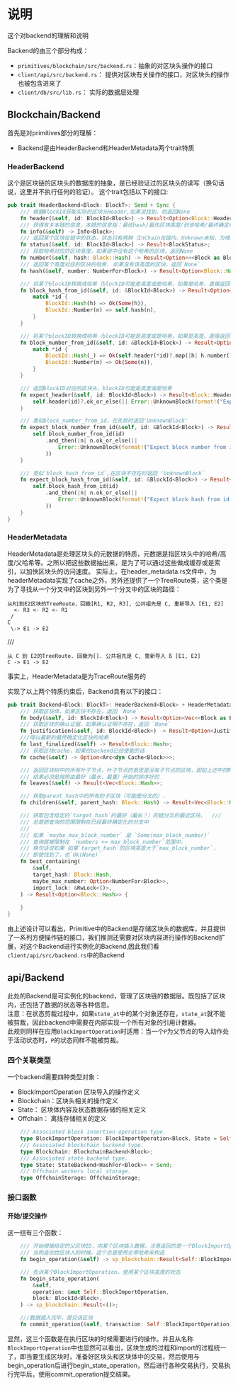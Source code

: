 # 说明 
这个对backend的理解和说明

Backend的由三个部分构成：
* `primitives/blockchain/src/backend.rs`：抽象的对区块头操作的接口
* `client/api/src/backend.rs`： 提供对区块有关操作的接口，对区块头的操作也被包含进来了
* `client/db/src/lib.rs`： 实际的数据层处理


## Blockchain/Backend
首先是对primitives部分的理解：
* Backend是由HeaderBackend和HeaderMetadata两个trait特质

### HeaderBackend
这个是区块链的区块头的数据库的抽象，是已经验证过的区块头的读写（换句话说，这里并不执行任何的验证）。 这个trait包括以下的接口:
```rust
pub trait HeaderBackend<Block: BlockT>: Send + Sync {
	/// 根据BlockId获取实际的区块头Header,如果没找到，则返回None
	fn header(&self, id: BlockId<Block>) -> Result<Option<Block::Header>>;
	/// 获得有关本链的信息，本链的信息指：最优hash/最优区块高度/创世哈希/最终确定化的区块的哈希/最终确定化的区块高度/当前分支数(详情见Info结构)
	fn info(&self) -> Info<Block>;
	/// 返回某个区块在链中的状态，状态只有两种（InChain在链内，Unknown未知，为啥没有不在这个状态？）
	fn status(&self, id: BlockId<Block>) -> Result<BlockStatus>;
	/// 获取哈希对应的区块高度，如果链中没有这个哈希的区块，返回None
	fn number(&self, hash: Block::Hash) -> Result<Option<<<Block as BlockT>::Header as HeaderT>::Number>>;
	/// 返回某个高度对应的区块的哈希. 如果没有该高度的区块，返回`None`
	fn hash(&self, number: NumberFor<Block>) -> Result<Option<Block::Hash>>;

	/// 将某个blockID转换成哈希（blockID可能是高度或是哈希，如果是哈希，直接返回，如果是高度，通过self.hash获取后返回.
	fn block_hash_from_id(&self, id: &BlockId<Block>) -> Result<Option<Block::Hash>> {
		match *id {
			BlockId::Hash(h) => Ok(Some(h)),
			BlockId::Number(n) => self.hash(n),
		}
	}

	/// 将某个blockID转换成哈希（blockID可能是高度或是哈希，如果是高度，直接返回，如果是哈希，通过self.header获取其高度后返回.
	fn block_number_from_id(&self, id: &BlockId<Block>) -> Result<Option<NumberFor<Block>>> {
		match *id {
			BlockId::Hash(_) => Ok(self.header(*id)?.map(|h| h.number().clone())),
			BlockId::Number(n) => Ok(Some(n)),
		}
	}

	/// 返回blockID对应的区块头，blockID可能是高度或是哈希
	fn expect_header(&self, id: BlockId<Block>) -> Result<Block::Header> {
		self.header(id)?.ok_or_else(|| Error::UnknownBlock(format!("Expect header: {}", id)))
	}

	/// 类似block_number_from_id，在失败时返回'UnknownBlock'
	fn expect_block_number_from_id(&self, id: &BlockId<Block>) -> Result<NumberFor<Block>> {
		self.block_number_from_id(id)
			.and_then(|n| n.ok_or_else(||
				Error::UnknownBlock(format!("Expect block number from id: {}", id))
			))
	}

	/// 类似`block_hash_from_id`,在区块不存在时返回 `UnknownBlock` 
	fn expect_block_hash_from_id(&self, id: &BlockId<Block>) -> Result<Block::Hash> {
		self.block_hash_from_id(id)
			.and_then(|n| n.ok_or_else(||
				Error::UnknownBlock(format!("Expect block hash from id: {}", id))
			))
	}
}
```

### HeaderMetadata
HeaderMetadata是处理区块头的元数据的特质，元数据是指区块头中的哈希/高度/父哈希等。之所以把这些数据抽出来，是为了可以通过这些做成缓存或是索引，以加快区块头的访问速度。 实际上，在header_metadata.rs文件中，为headerMetadata实现了cache之外，另外还提供了一个TreeRoute类，这个类是为了寻找从一个分叉中的区块到另外一个分叉中的区块的路径：
```text
从R1到E2区块的TreeRoute，回撤[R1, R2, R3], 公共祖先是 C, 重新导入 [E1, E2]
  <- R3 <- R2 <- R1
 /
C
 \-> E1 -> E2
```
///
```text
从 C 到 E2的TreeRoute. 回撤为[]. 公共祖先是 C, 重新导入 ß [E1, E2]
C -> E1 -> E2
```
事实上，HeaderMetadata是为TraceRoute服务的

实现了以上两个特质约束后，Backend具有以下的接口：
```rust
pub trait Backend<Block: BlockT>: HeaderBackend<Block> + HeaderMetadata<Block, Error=Error> {
	/// 获取区块体，如果区块不存在，返回 `None` 
	fn body(&self, id: BlockId<Block>) -> Result<Option<Vec<<Block as BlockT>::Extrinsic>>>;
	/// 获取区块的确认证据，如果确认证明不存在，返回 `None` 
	fn justification(&self, id: BlockId<Block>) -> Result<Option<Justification>>;
	///得以最新的最终确定化区块的哈希
	fn last_finalized(&self) -> Result<Block::Hash>;
	/// 获取区块cache，如果在backend已经使能的话
	fn cache(&self) -> Option<Arc<dyn Cache<Block>>>;

    /// 返回区块树中的所有叶子节点，叶子节点的意思是没有子节点的区块，即如上述中的R1和E2节点
	/// 结果必须是按照由最好（最长、最重）开始的排序好的
	fn leaves(&self) -> Result<Vec<Block::Hash>>;

	/// 获取parent_hash中的所有的子区块（可能是分叉的）.
	fn children(&self, parent_hash: Block::Hash) -> Result<Vec<Block::Hash>>;

	/// 获取包含给定的`target_hash`的最好（最长？）的链分叉的最近区块、	///
	/// 总是把查询的范围限制在已经最终确定化的分支中
	///
	/// 如果 `maybe_max_block_number` 是 `Some(max_block_number)`
	/// 查询就被限制在 `numbers <= max_block_number`范围中，
    /// 换句话说如果 如果`target_hash`的区块高度大于`max_block_number`，
    /// 即使找到了，也`Ok(None)`
	fn best_containing(
		&self,
		target_hash: Block::Hash,
		maybe_max_number: Option<NumberFor<Block>>,
		import_lock: &RwLock<()>,
	) -> Result<Option<Block::Hash>> {
		
	}
}
```

由上述设计可以看出，Primitive中的Backend是存储区块头的数据库，并且提供了一系列方便操作链的接口，我们推测还需要对区块内容进行操作的Backend扩展，对这个Backend进行实例化的Backend,因此我们看`client/api/src/backend.rs`中的Backend

## api/Backend
此处的Backend是可实例化的backend，管理了区块链的数据层。既包括了区块内，还包括了数据的状态等各种信息。  
注意：在状态剪裁过程中，如果`state_at`中的某个对象还存在，`state_at`就不能被剪裁，因此backend中需要在内部实现一个所有对象的引用计数器。  
此规则同样在应用`BlockImportOperation`时适用：当一个`P`为父节点的导入动作处于活动状态时，`P`的状态同样不能被剪裁。  
### 四个关联类型
一个backend需要四种类型对象：
* BlockImportOperation 区块导入的操作定义
* Blockchain：区块头相关的操作定义 
* State：    区块体内容及状态数据存储的相关定义
* Offchain： 离线存储相关的定义

```rust
	/// Associated block insertion operation type.
	type BlockImportOperation: BlockImportOperation<Block, State = Self::State>;
	/// Associated blockchain backend type.
	type Blockchain: BlockchainBackend<Block>;
	/// Associated state backend type.
	type State: StateBackend<HashFor<Block>> + Send;
	/// Offchain workers local storage.
	type OffchainStorage: OffchainStorage;
```

### 接口函数
#### 开始/提交操作
这一组有三个函数：
```rust
    /// 开始根据给定的父区块ID，向某个区块插入数据，注意返回的是一个BlockImportOperation
	/// 当构造创世区块人的时候，这个总是使用全零哈希来构造
	fn begin_operation(&self) -> sp_blockchain::Result<Self::BlockImportOperation>;

	/// 告诉某个BlockImportOperation，使用某个区块高度的状态
	fn begin_state_operation(
		&self,
		operation: &mut Self::BlockImportOperation,
		block: BlockId<Block>,
	) -> sp_blockchain::Result<()>;

	///数据插入完毕，提交该区块
    fn commit_operation(&self, transaction: Self::BlockImportOperation) -> sp_blockchain::Result<()>;
```
显然，这三个函数是在执行区块的时候需要进行的操作。并且从名称`BlockImportOperation`中也显然可以看出，区块生成的过程和import的过程统一了，即当要生成区块时，准备好区块头和区块体中的交易，然后使用与begin_operation后进行begin_state_operation，然后进行各种交易执行，交易执行完毕后，使用commit_operation提交结果。

